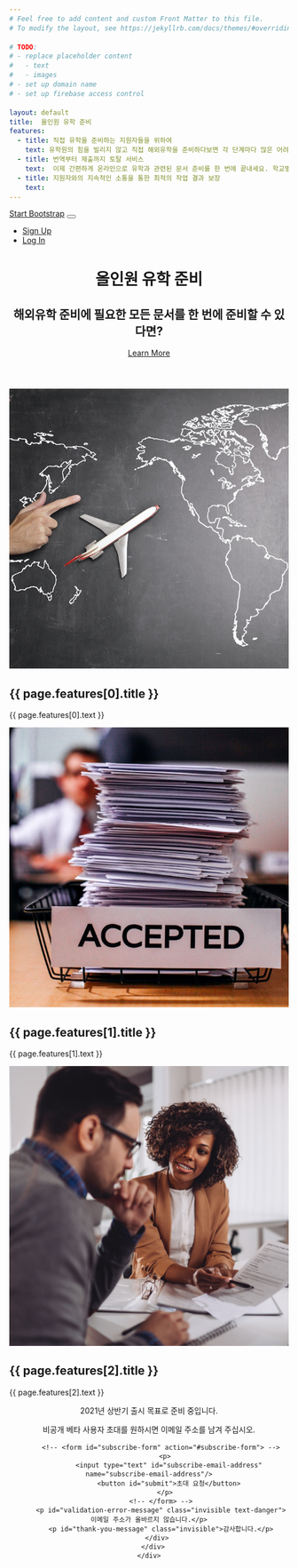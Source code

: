 ```yaml
---
# Feel free to add content and custom Front Matter to this file.
# To modify the layout, see https://jekyllrb.com/docs/themes/#overriding-theme-defaults

# TODO: 
# - replace placeholder content
#   - text
#   - images
# - set up domain name
# - set up firebase access control

layout: default
title:  올인원 유학 준비
features:
  - title: 직접 유학을 준비하는 지원자들을 위하여
    text: 유학원의 힘을 빌리지 않고 직접 해외유학을 준비하다보면 각 단계마다 많은 어려움에 직면하게 됩니다. 그 중에서도 가장 지원자들을 힘들게 하는 일은 다양한 종류의 문서를 작성하는 일입니다.
  - title: 번역부터 제출까지 토탈 서비스
    text:  이제 간편하게 온라인으로 유학과 관련된 문서 준비를 한 번에 끝내세요. 학교별 에세이, 추천서와 이외 모든 입학에 필요한 문서 번역에서부터, 대외활동 내역 등 공증이 필요한 번역과 결과물 검수, 그리고 만들어진 문서의 제출까지 해외유학에 필요한 모든 문서에 대한 Total Support Service를 경험해보세요.
  - title: 지원자와의 지속적인 소통을 통한 최적의 작업 결과 보장
    text: 
---
```



<!-- Navigation -->
<nav class="navbar  invisible  navbar-expand-lg navbar-dark navbar-custom fixed-top">
  <div class="container">
    <a class="navbar-brand" href="#">Start Bootstrap</a>
    <button class="navbar-toggler" type="button" data-toggle="collapse" data-target="#navbarResponsive" aria-controls="navbarResponsive" aria-expanded="false" aria-label="Toggle navigation">
      <span class="navbar-toggler-icon"></span>
    </button>
    <div class="collapse navbar-collapse" id="navbarResponsive">
      <ul class="navbar-nav ml-auto">
        <li class="nav-item">
          <a class="nav-link" href="#">Sign Up</a>
        </li>
        <li class="nav-item">
          <a class="nav-link" href="#">Log In</a>
        </li>
      </ul>
    </div>
  </div>
</nav>

<header class="masthead text-center text-white">
  <div class="masthead-content">
    <div class="container">
      <h1 class="masthead-heading mb-0">올인원 유학 준비</h1>
      <h2 class="masthead-subheading mb-0">해외유학 준비에 필요한 모든 문서를 한 번에 준비할 수 있다면?</h2>
      <a href="#" class="btn  invisible  btn-primary btn-xl rounded-pill mt-5">Learn More</a>
    </div>
  </div>
  <div class="bg-circle-1 bg-circle"></div>
  <div class="bg-circle-2 bg-circle"></div>
  <div class="bg-circle-3 bg-circle"></div>
  <div class="bg-circle-4 bg-circle"></div>
</header>

<section>
  <div class="container">
    <div class="row align-items-center">
      <div class="col-lg-6 order-lg-2">
        <div class="p-5">
          <img class="img-fluid rounded-circle" src="img/01.jpg" alt="">
        </div>
      </div>
      <div class="col-lg-6 order-lg-1">
        <div class="p-5">
          <h2 class="display-4">{{ page.features[0].title }}</h2>
          <p>{{ page.features[0].text }}</p>
        </div>
      </div>
    </div>
  </div>
</section>

<section>
  <div class="container">
    <div class="row align-items-center">
      <div class="col-lg-6">
        <div class="p-5">
          <img class="img-fluid rounded-circle" src="img/02.jpg" alt="">
        </div>
      </div>
      <div class="col-lg-6">
        <div class="p-5">
          <h2 class="display-4">{{ page.features[1].title }}</h2>
          <p>{{ page.features[1].text }}</p>
        </div>
      </div>
    </div>
  </div>
</section>

<section>
  <div class="container">
    <div class="row align-items-center">
      <div class="col-lg-6 order-lg-2">
        <div class="p-5">
          <img class="img-fluid rounded-circle" src="img/03.jpg" alt="">
        </div>
      </div>
      <div class="col-lg-6 order-lg-1">
        <div class="p-5">
          <h2 class="display-4">{{ page.features[2].title }}</h2>
          <p>{{ page.features[2].text }}</p>
        </div>
      </div>
    </div>
  </div>
</section>

<section>
  <div class="container">
    <div class="row align-items-center">
      <div class="col-lg-6 order-lg-1">
        <div class="p-5" style="text-align: center;">
          <p>2021년 상반기 출시 목표로 준비 중입니다.</p>
          <p>비공개 베타 사용자 초대를 원하시면 이메일 주소를 남겨 주십시오.</p>

          <!-- <form id="subscribe-form" action="#subscribe-form"> -->
            <p>
              <input type="text" id="subscribe-email-address"      name="subscribe-email-address"/>
              <button id="submit">초대 요청</button>
            </p>
          <!-- </form> -->
          <p id="validation-error-message" class="invisible text-danger">이메일 주소가 올바르지 않습니다.</p>
          <p id="thank-you-message" class="invisible">감사합니다.</p>
        </div>
      </div>
    </div>
  </div>
</section>

<!-- Firebase App (the core Firebase SDK) is always required and must be listed first -->
<script src="https://www.gstatic.com/firebasejs/8.2.4/firebase-app.js"></script>

<!-- If you enabled Analytics in your project, add the Firebase SDK for Analytics -->
<script src="https://www.gstatic.com/firebasejs/8.2.4/firebase-analytics.js"></script>

<!-- Add Firebase products that you want to use -->
<!-- <script src="https://www.gstatic.com/firebasejs/8.2.4/firebase-auth.js"></script> -->
<script src="https://www.gstatic.com/firebasejs/8.2.4/firebase-firestore.js"></script>

<script>
  // Your web app's Firebase configuration
  // For Firebase JS SDK v7.20.0 and later, measurementId is optional
  var firebaseConfig = {
    apiKey: "AIzaSyAFAC-srJh4nNjSL_eiL26aw8iIDK8LL-I",
    authDomain: "studyabroad-landing.firebaseapp.com",
    databaseURL: "https://studyabroad-landing-default-rtdb.firebaseio.com",
    projectId: "studyabroad-landing",
    storageBucket: "studyabroad-landing.appspot.com",
    messagingSenderId: "325414329709",
    appId: "1:325414329709:web:dc1811f54664e7b60e0e64",
    measurementId: "G-HHSN5WQRYB"
  };
  // Initialize Firebase
  firebase.initializeApp(firebaseConfig);
  firebase.analytics();
</script>

<script type="text/javascript">
  var push_to_firebase = function(data){
    var db = firebase.firestore();

    db.collection("signups").add({
        email: data["email"],
        timestamp: Date.now()
    })
    .then(function(docRef) {
        console.log("Message sent, ID: ", docRef.id);
        // location.reload();
    })
    .catch(function(error) {
        console.error("Message could not be sent: ", error);
    });
  }

  var validEmail = function(string) {
    const re = /^(([^<>()[\]\\.,;:\s@\"]+(\.[^<>()[\]\\.,;:\s@\"]+)*)|(\".+\"))@((\[[0-9]{1,3}\.[0-9]{1,3}\.[0-9]{1,3}\.[0-9]{1,3}\])|(([a-zA-Z\-0-9]+\.)+[a-zA-Z]{2,}))$/;
    return re.test(string);
  };

  var contact_submit = function(){
    var validationError = document.getElementById("validation-error-message");
    validationError.classList.add("invisible");

    var email = document.getElementById("subscribe-email-address");

    if (validEmail(email.value)) {
      var data = {
        "email": email.value
      };

      // prevent further input.
      var button = document.getElementById("submit");
      button.setAttribute("disabled", "");

      push_to_firebase(data);
    
      // on success, show thank-you message.
      // TODO survey.
      var thankYou = document.getElementById("thank-you-message");
      thankYou.classList.remove("invisible");
      
    } else {
      validationError.classList.remove("invisible");
    }
  }

  document.getElementById("submit").addEventListener("click", contact_submit);

  document.getElementById("subscribe-email-address").addEventListener("keyup", function(event) {
    if (event.keyCode === 13) { 
        document.getElementById("submit").click(); 
    }
  });
</script>

